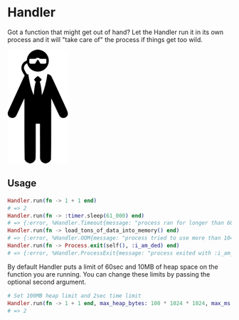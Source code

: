 # Handler

Got a function that might get out of hand?
Let the Handler run it in its own process and it will "take care of" the process if things get too wild.

![handler](handler.png)

## Usage

```elixir
Handler.run(fn -> 1 + 1 end)
# => 2
Handler.run(fn -> :timer.sleep(61_000) end)
# => {:error, %Handler.Timeout{message: "process ran for longer than 60000ms"}}
Handler.run(fn -> load_tons_of_data_into_memory() end)
# => {:error, %Handler.OOM{message: "process tried to use more than 10485760 bytes of memory"}}
Handler.run(fn -> Process.exit(self(), :i_am_ded) end)
# => {:error, %Handler.ProcessExit{message: "process exited with :i_am_ded"}}
```

By default Handler puts a limit of 60sec and 10MB of heap space on the function you are running.
You can change these limits by passing the optional second argument.

```elixir
# Set 100MB heap limit and 2sec time limit
Handler.run(fn -> 1 + 1 end, max_heap_bytes: 100 * 1024 * 1024, max_ms: 2_000)
# => 2
```